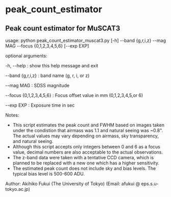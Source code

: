# peak_count_estimator
## Peak count estimator for MuSCAT3

usage: python peak_count_estimator_muscat3.py [-h] --band {g,r,i,z} --mag MAG --focus {0,1,2,3,4,5,6} [--exp EXP]


optional arguments:

  -h, --help              : show this help message and exit

  --band {g,r,i,z}        : band name (g, r, i, or z)
  
  --mag MAG               : SDSS magnitude
  
  --focus {0,1,2,3,4,5,6} : Focus offset value in mm (0,1,2,3,4,5,or 6)
  
  --exp EXP               : Exposure time in sec


Notes:
- This script estimates the peak count and FWHM based on images taken under the condistion that airmass was 1.1 and natural seeing was ~0.8".
  The actual values may vary depending on airmass, sky transparency, and natural seeing.
- Although this script accepts only integers between 0 and 6 as a focus value, decimal numbers are also acceptable to the actual observations.
- The z-band data were taken with a tentative CCD camera, which is planned to be replaced with a new one which has a higher sensitivity.
- The estimated peak count does not include sky and bias levels. The typical bias level is 500-600 ADU.


Author: Akihiko Fukui (The University of Tokyo)
(Email: afukui @ eps.s.u-tokyo.ac.jp)
